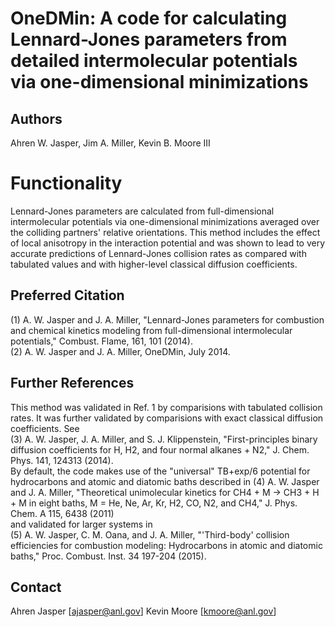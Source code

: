 # OneDMin: A code for calculating Lennard-Jones parameters from detailed intermolecular potentials via one-dimensional minimizations

## Authors
Ahren W. Jasper, Jim A. Miller, Kevin B. Moore III

# Functionality 
Lennard-Jones parameters are calculated from full-dimensional intermolecular potentials via one-dimensional minimizations averaged over the colliding partners' relative orientations. This method includes the effect of local anisotropy in the interaction potential and was shown to lead to very accurate predictions of Lennard-Jones collision rates as compared with tabulated values and with higher-level classical diffusion coefficients.

## Preferred Citation
(1) A. W. Jasper and J. A. Miller, "Lennard-Jones parameters for combustion and chemical kinetics modeling from full-dimensional intermolecular potentials," Combust. Flame, 161, 101 (2014).  
(2) A. W. Jasper and J. A. Miller, OneDMin, July 2014.  

## Further References
This method was validated in Ref. 1 by comparisions with tabulated collision rates. It was further validated by comparisions with exact classical diffusion coefficients. See  
(3) A. W. Jasper, J. A. Miller, and S. J. Klippenstein, "First-principles binary diffusion coefficients for H, H2, and four normal alkanes + N2," J. Chem. Phys. 141, 124313 (2014).  
By default, the code makes use of the "universal" TB+exp/6 potential for hydrocarbons and atomic and diatomic baths described in
(4) A. W. Jasper and J. A. Miller, "Theoretical unimolecular kinetics for CH4 + M → CH3 + H + M in eight baths, M = He, Ne, Ar, Kr, H2, CO, N2, and CH4," J. Phys. Chem. A 115, 6438 (2011)  
and validated for larger systems in  
(5) A. W. Jasper, C. M. Oana, and J. A. Miller, "'Third-body' collision efficiencies for combustion modeling: Hydrocarbons in atomic and diatomic baths," Proc. Combust. Inst. 34 197-204 (2015).  

## Contact
Ahren Jasper [ajasper@anl.gov]
Kevin Moore [kmoore@anl.gov]
